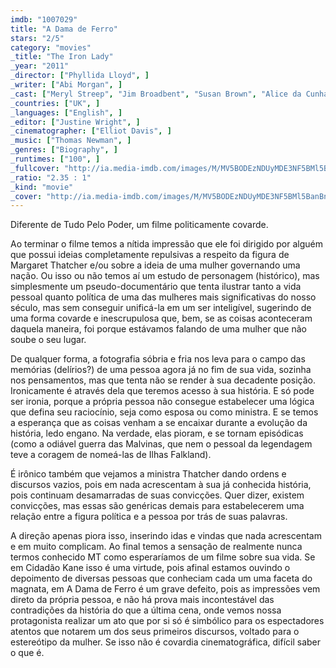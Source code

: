 ```yaml
---
imdb: "1007029"
title: "A Dama de Ferro"
stars: "2/5"
category: "movies"
_title: "The Iron Lady"
_year: "2011"
_director: ["Phyllida Lloyd", ]
_writer: ["Abi Morgan", ]
_cast: ["Meryl Streep", "Jim Broadbent", "Susan Brown", "Alice da Cunha", "Phoebe Waller-Bridge", "Iain Glen", "Alexandra Roach", "Victoria Bewick", "Emma Dewhurst", ]
_countries: ["UK", ]
_languages: ["English", ]
_editor: ["Justine Wright", ]
_cinematographer: ["Elliot Davis", ]
_music: ["Thomas Newman", ]
_genres: ["Biography", ]
_runtimes: ["100", ]
_fullcover: "http://ia.media-imdb.com/images/M/MV5BODEzNDUyMDE3NF5BMl5BanBnXkFtZTcwMTgzOTg3Ng@@.jpg"
_ratio: "2.35 : 1"
_kind: "movie"
_cover: "http://ia.media-imdb.com/images/M/MV5BODEzNDUyMDE3NF5BMl5BanBnXkFtZTcwMTgzOTg3Ng@@._V1._SX93_SY140_.jpg"
---
```



Diferente de Tudo Pelo Poder, um filme politicamente covarde.

Ao terminar o filme temos a nítida impressão que ele foi dirigido por alguém que possui ideias completamente repulsivas a respeito da figura de Margaret Thatcher e/ou sobre a ideia de uma mulher governando uma nação. Ou isso ou não temos aí um estudo de personagem (histórico), mas simplesmente um pseudo-documentário que tenta ilustrar tanto a vida pessoal quanto política de uma das mulheres mais significativas do nosso século, mas sem conseguir unificá-la em um ser inteligível, sugerindo de uma forma covarde e inescrupulosa que, bem, se as coisas aconteceram daquela maneira, foi porque estávamos falando de uma mulher que não soube o seu lugar.

De qualquer forma, a fotografia sóbria e fria nos leva para o campo das memórias (delírios?) de uma pessoa agora já no fim de sua vida, sozinha nos pensamentos, mas que tenta não se render à sua decadente posição. Ironicamente é através dela que teremos acesso à sua história. E só pode ser ironia, porque a própria pessoa não consegue estabelecer uma lógica que defina seu raciocínio, seja como esposa ou como ministra. E se temos a esperança que as coisas venham a se encaixar durante a evolução da história, ledo engano. Na verdade, elas pioram, e se tornam episódicas (como a odiável guerra das Malvinas, que nem o pessoal da legendagem teve a coragem de nomeá-las de Ilhas Falkland).

É irônico também que vejamos a ministra Thatcher dando ordens e discursos vazios, pois em nada acrescentam à sua já conhecida história, pois continuam desamarradas de suas convicções. Quer dizer, existem convicções, mas essas são genéricas demais para estabelecerem uma relação entre a figura política e a pessoa por trás de suas palavras.

A direção apenas piora isso, inserindo idas e vindas que nada acrescentam e em muito complicam. Ao final temos a sensação de realmente nunca termos conhecido MT como esperaríamos de um filme sobre sua vida. Se em Cidadão Kane isso é uma virtude, pois afinal estamos ouvindo o depoimento de diversas pessoas que conheciam cada um uma faceta do magnata, em A Dama de Ferro é um grave defeito, pois as impressões vem direto da própria pessoa, e não há prova mais incontestável das contradições da história do que a última cena, onde vemos nossa protagonista realizar um ato que por si só é simbólico para os espectadores atentos que notarem um dos seus primeiros discursos, voltado para o estereótipo da mulher. Se isso não é covardia cinematográfica, difícil saber o que é.

